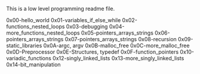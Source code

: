 This is a low level programming readme file.

0x00-hello_world
0x01-variables_if_else_while
0x02-functions_nested_loops
0x03-debugging
0x04-more_functions_nested_loops
0x05-pointers_arrays_strings
0x06-pointers_arrays_strings 
0x07-pointers_arrays_strings
0x08-recursion
0x09-static_libraries
0x0A-argc, argv
0x0B-malloc_free
0x0C-more_malloc_free
0x0D-Preprocessor
0x0E-Structures, typedef
0x0F-function_pointers
0x10-variadic_functions
0x12-singly_linked_lists
0x13-more_singly_linked_lists
0x14-bit_manipulation
